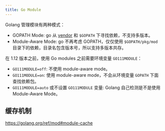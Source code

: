 ```yaml
---
title: Go Module
---
```



Golang 管理模块有两种模式：

- GOPATH Mode: go 从 [vendor][1] 和 `$GOPATH` 下寻找依赖，不支持多版本。
- Module-Aware Mode: go 不再考虑 GOPATH，仅仅使用 `$GOPATH/pkg/mod` 目录下的依赖，目录名包含版本号，所以支持多版本共存。

在 1.12 版本之前，使用 Go modules 之前需要环境变量 `GO111MODULE`：

- `GO111MODULE=off`: 不使用 module-aware mode。
- `GO111MODULE=on`: 使用 module-aware mode，不会从环境变量 `GOPATH` 下面查找依赖包。
- `GO111MODULE=auto` 或不设置 `GO111MODULE` 变量: Golang 自己检测是不是使用 Module-Aware Mode。


## 缓存机制

https://golang.org/ref/mod#module-cache


[1]: https://golang.org/cmd/go/#hdr-Vendor_Directories
